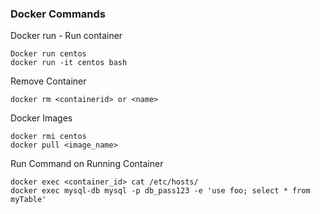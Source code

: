### Docker Commands 

Docker run - Run container

```
Docker run centos
docker run -it centos bash
```


Remove Container

```
docker rm <containerid> or <name>
```
Docker Images

```
docker rmi centos
docker pull <image_name>
````

Run Command on  Running Container

```
docker exec <container_id> cat /etc/hosts/
docker exec mysql-db mysql -p db_pass123 -e 'use foo; select * from myTable'
```


